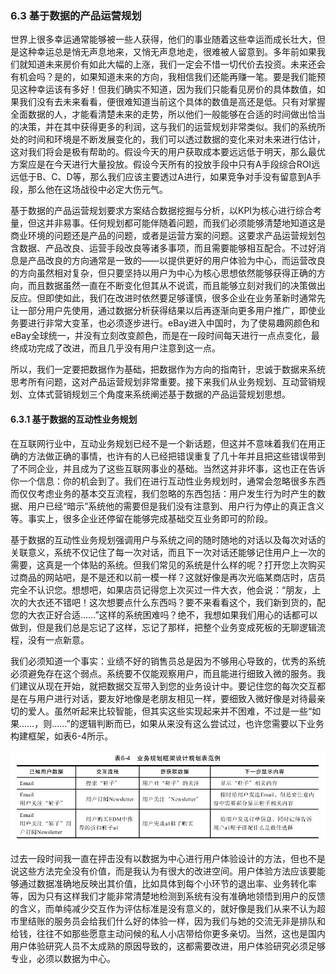 ### 6.3 基于数据的产品运营规划

世界上很多幸运通常能够被一些人获得，他们的事业随着这些幸运而成长壮大，但是这种幸运总是悄无声息地来，又悄无声息地走，很难被人留意到。多年前如果我们就知道未来房价有如此大幅的上涨，我们一定会不惜一切代价去投资。未来还会有机会吗？是的，如果知道未来的方向，我相信我们还能再赚一笔。要是我们能预见这种幸运该有多好！但我们确实不知道，因为我们只能看见房价的具体数值，如果我们没有去未来看看，便很难知道当前这个具体的数值是高还是低。只有对掌握全面数据的人，才能看清楚未来的走势，所以他们一般能够在合适的时间做出恰当的决策，并在其中获得更多的利润，这与我们的运营规划非常类似。我们的系统所处的时间和环境是不断发展变化的，我们可以透过数据的变化来对未来进行估计，这对我们将会是极有帮助的。假设今天的用户获取成本要远远低于明天，那么最优方案应是在今天进行大量投放。假设今天所有的投放手段中只有A手段综合ROI远远低于B、C、D等，那么我们应该主要透过A进行，如果竞争对手没有留意到A手段，那么他在这场战役中必定大伤元气。

基于数据的产品运营规划要求方案结合数据挖掘与分析，以KPI为核心进行综合考量，但这并非易事。任何规划都可能伴随着问题，而我们必须能够清楚地知道这是商业环境的问题还是产品的问题，或者是运营方案的问题。这要求产品运营规划包含数据、产品改良、运营手段改良等诸多事项，而且需要能够相互配合。不过好消息是产品改良的方向通常是一致的——以提供更好的用户体验为中心，而运营改良的方向虽然相对复杂，但只要坚持以用户为中心为核心思想依然能够获得正确的方向，而且数据虽然一直在不断变化但其从不说谎，而且能够立刻对我们的决策做出反应。但即使如此，我们在改进时依然要足够谨慎，很多企业在业务革新时通常先让一部分用户先使用，通过数据分析获得结果以后再逐渐向更多用户推广，即使业务要进行非常大变革，也必须逐步进行。eBay进入中国时，为了使易趣网颜色和eBay全球统一，并没有立刻改变颜色，而是在一段时间每天进行一点点变化，最终成功完成了改进，而且几乎没有用户注意到这一点。

所以，我们一定要把数据作为基础，把数据作为方向的指南针，忠诚于数据来系统思考所有问题，这对产品运营规划非常重要。接下来我们从业务规划、互动营销规划、立体式营销规划三个角度来系统阐述基于数据的产品运营规划思想。

#### 6.3.1 基于数据的互动性业务规划

在互联网行业中，互动业务规划已经不是一个新话题，但这并不意味着我们在用正确的方法做正确的事情，也许有的人已经把错误重复了几十年并且把这些错误带到了不同企业，并且成为了这些互联网事业的基础。当然这并非坏事，这也正在告诉你一个信息：你的机会到了。我们在进行互动性业务规划时，通常会忽略很多东西而仅仅考虑业务的基本交互流程，我们忽略的东西包括：用户发生行为时产生的数据、用户已经“暗示”系统他的需要但是我们没有注意到、用户行为停止的真正含义等。事实上，很多企业还停留在能够完成基础交互业务即可的阶段。

基于数据的互动性业务规划强调用户与系统之间的随时随地的对话以及每次对话的关联意义，系统不仅记住了每一次对话，而且下一次对话还能够记住用户上一次的需要，这真是一个体贴的系统。但我们常见的系统是什么样的呢？打开您上次购买过商品的网站吧，是不是还和以前一模一样？这就好像是再次光临某商店时，店员完全不认识您。想想吧，如果店员记得您上次买过一件大衣，他会说：“朋友，上次的大衣还不错吧！这次想要点什么东西吗？要不来看看这个，我们新到货的，配您的大衣正好合适……”这样的系统困难吗？绝不，我想如果我们用心的话都可以做到，但是我们总是忘记了这样，忘记了那样，把整个业务变成死板的无聊逻辑流程，没有一点新意。

我们必须知道一个事实：业绩不好的销售员总是因为不够用心导致的，优秀的系统必须避免存在这个弱点。系统要不仅能观察用户，而且能进行细致入微的服务。我们建议从现在开始，就把数据交互带入到您的业务设计中。要记住您的每次交互都是在与用户进行对话，要友好地像是老朋友相见一样，要细致入微好像是对待最亲切的爱人。虽然听起来比较智能，但其实这些实现起来并不困难，不过是一些“如果……，则……”的逻辑判断而已，如果从来没有这么尝试过，也许您需要以下业务构建框架，如表6-4所示。

![](images/image01387.jpeg)

过去一段时间我一直在抨击没有以数据为中心进行用户体验设计的方法，但也不是说这些方法完全没有价值，而是我认为有很大的改进空间。用户体验方法应该要能够通过数据准确地反映出其价值，比如具体到每个小环节的退出率、业务转化率等，因为只有这样我们才能非常清楚地检测到系统有没有准确地领悟到用户的反馈的含义，而单纯减少交互作为评估标准是没有意义的，就好像是我们从来不认为超市里结账的服务员会给我们什么好的体验一样，因为我们与她的交流无非是排队和给钱，往往不如那些愿意主动问候的私人小店带给你更多亲切。当然，这也是国内用户体验研究人员不太成熟的原因导致的，这都需要改进，用户体验研究必须足够专业，必须以数据为中心。
